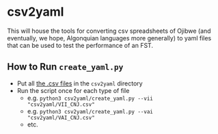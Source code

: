 # csv2yaml

This will house the tools for converting csv spreadsheets of Ojibwe (and eventually, we hope, Algonquian languages more generally) to yaml files that can be used to test the performance of an FST.

## How to Run `create_yaml.py`
- Put all [the .csv files](https://github.com/ELF-Lab/BorderLakesMorph/tree/main/Spreadsheets) in the `csv2yaml` directory
- Run the script once for each type of file
    - e.g. `python3 csv2yaml/create_yaml.py --vii "csv2yaml/VII_CNJ.csv"`
    - e.g. `python3 csv2yaml/create_yaml.py --vai "csv2yaml/VAI_CNJ.csv"`
    - etc.